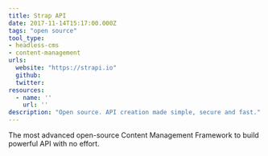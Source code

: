 ```yaml
---
title: Strap API
date: 2017-11-14T15:17:00.000Z
tags: "open source"
tool_type:
- headless-cms
- content-management
urls:
  website: "https://strapi.io"
  github:
  twitter:
resources:
  - name: ''
    url: ''
description: "Open source. API creation made simple, secure and fast."
---
```

The most advanced open-source Content Management Framework to build powerful API with no effort.

